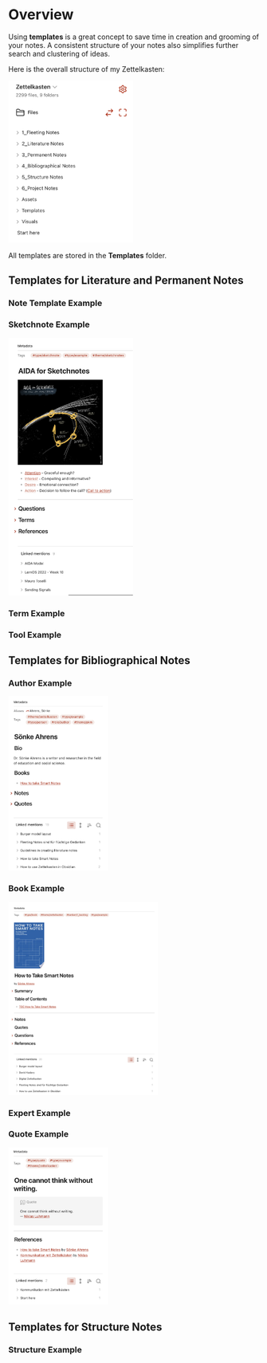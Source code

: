 # Overview

Using **templates** is a great concept to save time in creation and grooming of your notes. A consistent structure of your notes also simplifies further search and clustering of ideas.

Here is the overall structure of my Zettelkasten:

<img src="/Visuals/folders.jpg" width="250" />

All templates are stored in the **Templates** folder.

## Templates for Literature and Permanent Notes
### Note Template Example
### Sketchnote Example
<img src="/Visuals/sketchnote_template.jpg" width="250" />

### Term Example
### Tool Example

## Templates for Bibliographical Notes
### Author Example
<img src="/Visuals/author_template_example.jpg" width="200" />

### Book Example
<img src="/Visuals/book_template_example.jpg" width="300" />

### Expert Example
### Quote Example
<img src="/Visuals/quote_template_example.jpg" width="200" />

## Templates for Structure Notes
### Structure Example
